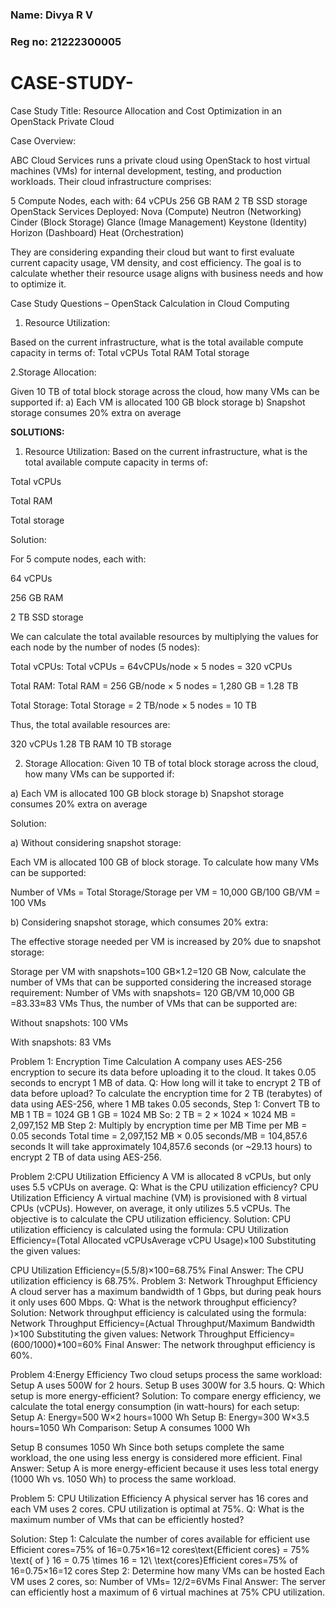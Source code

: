 ### Name: Divya R V
### Reg no: 21222300005

# CASE-STUDY-

Case Study Title: Resource Allocation and Cost Optimization in an OpenStack Private Cloud

Case Overview:

ABC Cloud Services runs a private cloud using OpenStack to host virtual machines (VMs) for internal development, testing, and production workloads. Their cloud infrastructure comprises:

5 Compute Nodes, each with:
64 vCPUs
256 GB RAM
2 TB SSD storage
OpenStack Services Deployed:
Nova (Compute)
Neutron (Networking)
Cinder (Block Storage)
Glance (Image Management)
Keystone (Identity)
Horizon (Dashboard)
Heat (Orchestration)

They are considering expanding their cloud but want to first evaluate current capacity usage, VM density, and cost efficiency. The goal is to calculate whether their resource usage aligns with business needs and how to optimize it.

Case Study Questions – OpenStack Calculation in Cloud Computing

1. Resource Utilization:

Based on the current infrastructure, what is the total available compute capacity in terms of:
Total vCPUs
Total RAM
Total storage

2.Storage Allocation:

Given 10 TB of total block storage across the cloud, how many VMs can be supported if:
a) Each VM is allocated 100 GB block storage
b) Snapshot storage consumes 20% extra on average

**SOLUTIONS:**

1. Resource Utilization:
Based on the current infrastructure, what is the total available compute capacity in terms of:

Total vCPUs

Total RAM

Total storage

Solution:

For 5 compute nodes, each with:

64 vCPUs

256 GB RAM

2 TB SSD storage

We can calculate the total available resources by multiplying the values for each node by the number of nodes (5 nodes):

Total vCPUs:
Total vCPUs = 64vCPUs/node × 5 nodes = 320 vCPUs

Total RAM:
Total RAM = 256 GB/node × 5 nodes = 1,280 GB = 1.28 TB

Total Storage:
Total Storage = 2 TB/node × 5 nodes = 10 TB

Thus, the total available resources are:

320 vCPUs
1.28 TB RAM
10 TB storage

2. Storage Allocation:
Given 10 TB of total block storage across the cloud, how many VMs can be supported if:

a) Each VM is allocated 100 GB block storage
b) Snapshot storage consumes 20% extra on average

Solution:

a) Without considering snapshot storage:

Each VM is allocated 100 GB of block storage. To calculate how many VMs can be supported:

Number of VMs = Total Storage/Storage per VM = 10,000 GB/100 GB/VM = 100 VMs

b) Considering snapshot storage, which consumes 20% extra:

The effective storage needed per VM is increased by 20% due to snapshot storage:

Storage per VM with snapshots=100 GB×1.2=120 GB
Now, calculate the number of VMs that can be supported considering the increased storage requirement:
Number of VMs with snapshots= 
120 GB/VM
10,000 GB
 =83.33≈83 VMs
Thus, the number of VMs that can be supported are:

Without snapshots: 100 VMs

With snapshots: 83 VMs


Problem 1: Encryption Time Calculation
A company uses AES-256 encryption to secure its data before uploading it to the cloud. It takes 0.05 seconds to encrypt 1 MB of data.
Q: How long will it take to encrypt 2 TB of data before upload?
To calculate the encryption time for 2 TB (terabytes) of data using AES-256, where 1 MB takes 0.05 seconds,
Step 1: Convert TB to MB
1 TB = 1024 GB
 1 GB = 1024 MB
 So:
 2 TB = 2 × 1024 × 1024 MB = 2,097,152 MB
Step 2: Multiply by encryption time per MB
Time per MB = 0.05 seconds
 Total time = 2,097,152 MB × 0.05 seconds/MB
 = 104,857.6 seconds
It will take approximately 104,857.6 seconds (or ~29.13 hours) to encrypt 2 TB of data using AES-256.


Problem 2:CPU Utilization Efficiency
A VM is allocated 8 vCPUs, but only uses 5.5 vCPUs on average.
Q: What is the CPU utilization efficiency?
CPU Utilization Efficiency
A virtual machine (VM) is provisioned with 8 virtual CPUs (vCPUs). However, on average, it only utilizes 5.5 vCPUs. The objective is to calculate the CPU utilization efficiency.
Solution:
CPU utilization efficiency is calculated using the formula:
CPU Utilization Efficiency=(Total Allocated vCPUsAverage vCPU Usage​)×100
Substituting the given values:

CPU Utilization Efficiency=(5.5/8​)×100=68.75%
Final Answer:
The CPU utilization efficiency is 68.75%.
Problem 3: Network Throughput Efficiency
A cloud server has a maximum bandwidth of 1 Gbps, but during peak hours it only uses 600 Mbps.
Q: What is the network throughput efficiency?
Solution:
Network throughput efficiency is calculated using the formula:
Network Throughput Efficiency=(Actual Throughput/Maximum Bandwidth​)×100
Substituting the given values:
Network Throughput Efficiency=(600/1000)*100=60%
Final Answer:
The network throughput efficiency is 60%.

Problem 4:Energy Efficiency
Two cloud setups process the same workload:
Setup A uses 500W for 2 hours.
Setup B uses 300W for 3.5 hours.
Q: Which setup is more energy-efficient?
Solution:
To compare energy efficiency, we calculate the total energy consumption (in watt-hours) for each setup:
Setup A:
             Energy=500 W×2 hours=1000 Wh
Setup B:
             Energy=300 W×3.5 hours=1050 Wh
Comparison:
Setup A consumes 1000 Wh


Setup B consumes 1050 Wh
Since both setups complete the same workload, the one using less energy is considered more efficient.
Final Answer:
Setup A is more energy-efficient because it uses less total energy (1000 Wh vs. 1050 Wh) to process the same workload.


Problem 5: 
CPU Utilization Efficiency
A physical server has 16 cores and each VM uses 2 cores. CPU utilization is optimal at 75%.
Q: What is the maximum number of VMs that can be efficiently hosted?

Solution:
Step 1: Calculate the number of cores available for efficient use
Efficient cores=75% of 16=0.75×16=12 cores\text{Efficient cores} = 75\% \text{ of } 16 = 0.75 \times 16 = 12\ \text{cores}Efficient cores=75% of 16=0.75×16=12 cores
Step 2: Determine how many VMs can be hosted
Each VM uses 2 cores, so:
Number of VMs= 12/2=6VMs
Final Answer:
The server can efficiently host a maximum of 6 virtual machines at 75% CPU utilization.


